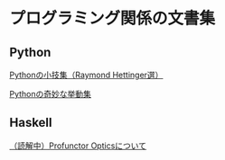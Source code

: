 # プログラミング関係の文書集

## Python

[Pythonの小技集（Raymond Hettinger選）](python/python_tips.md)

[Pythonの奇妙な挙動集](python/wtf_python.md)

## Haskell

[（読解中）Profunctor Opticsについて](haskell/profunctor_is_easy.md)
